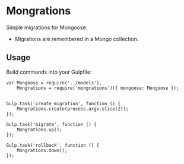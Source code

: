 # Mongrations

Simple migrations for Mongoose. 

* Migrations are remembered in a Mongo collection.


## Usage

Build commands into your Gulpfile:

```
var Mongoose = require('../models'),
    Mongrations = require('mongrations')({ mongoose: Mongoose });


Gulp.task('create_migration', function () {
    Mongrations.create(process.argv.slice(2));
});

Gulp.task('migrate', function () {
    Mongrations.up();
});

Gulp.task('rollback', function () {
    Mongrations.down();
});
```